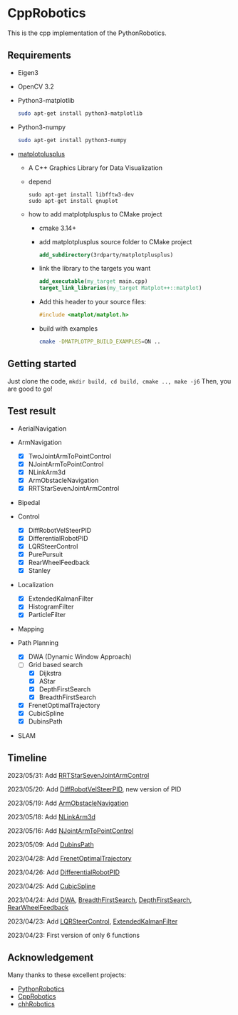 # CppRobotics

This is the cpp implementation of the PythonRobotics.

## Requirements

* Eigen3

* OpenCV 3.2

* Python3-matplotlib

  ```bash
  sudo apt-get install python3-matplotlib
  ```
  
* Python3-numpy

  ```bash
  sudo apt-get install python3-numpy
  ```
  
* [matplotplusplus](https://github.com/alandefreitas/matplotplusplus)

  * A C++ Graphics Library for Data Visualization
  
  * depend
  
    ```
    sudo apt-get install libfftw3-dev
    sudo apt-get install gnuplot
    ```
  
  * how to add matplotplusplus to CMake project

    * cmake 3.14+
    * add matplotplusplus source folder to CMake project
  
      ```cmake
      add_subdirectory(3rdparty/matplotplusplus)
      ```
    * link the library to the targets you want
  
      ```cmake
      add_executable(my_target main.cpp)
      target_link_libraries(my_target Matplot++::matplot)
      ```
    * Add this header to your source files:
  
      ```c++
      #include <matplot/matplot.h>
      ```
    * build with examples
  
      ```bash
      cmake -DMATPLOTPP_BUILD_EXAMPLES=ON ..
      ```

## Getting started

Just clone the code, `mkdir build, cd build, cmake .., make -j6`
Then, you are good to go!

## Test result

- AerialNavigation
- ArmNavigation

  - [X] TwoJointArmToPointControl
  - [X] NJointArmToPointControl
  - [X] NLinkArm3d
  - [X] ArmObstacleNavigation
  - [X] RRTStarSevenJointArmControl
- Bipedal
- Control

  - [X] DiffRobotVelSteerPID
  - [X] DifferentialRobotPID
  - [X] LQRSteerControl
  - [X] PurePursuit
  - [X] RearWheelFeedback
  - [X] Stanley
- Localization

  - [X] ExtendedKalmanFilter
  - [X] HistogramFilter
  - [X] ParticleFilter
- Mapping
- Path Planning

  - [X] DWA (Dynamic Window Approach)
  - [ ] Grid based search
    - [X] Dijkstra
    - [X] AStar
    - [X] DepthFirstSearch
    - [X] BreadthFirstSearch
  - [X] FrenetOptimalTrajectory
  - [X] CubicSpline
  - [X] DubinsPath
- SLAM

## Timeline

2023/05/31: Add [RRTStarSevenJointArmControl](./modules/ArmNavigation/RRTStarSevenJointArmControl/rrt_star_seven_joint_arm_control.cpp)

2023/05/20: Add [DiffRobotVelSteerPID](./modules/Control/DiffRobotVelSteerPID/main.cpp), new version of PID

2023/05/19: Add [ArmObstacleNavigation](./modules/ArmNavigation/ArmObstacleNavigation/arm_obstacle_navigation.cpp)

2023/05/18: Add [NLinkArm3d](./modules/ArmNavigation/NLinkArm3d/NLinkArm3d.h)

2023/05/16: Add [NJointArmToPointControl](./modules/ArmNavigation/NJointArmToPointControl/n_joint_arm_to_point_control.cpp)

2023/05/09: Add [DubinsPath](./modules/PathPlanning/DubinsPath/Dubins.cpp)

2023/04/28: Add [FrenetOptimalTrajectory](./modules/PathPlanning/FrenetOptimalTrajectory/frenet_optimal_trajectory.cpp)

2023/04/26: Add [DifferentialRobotPID](./modules/Control/DifferentialRobotPID/main.cpp)

2023/04/25: Add [CubicSpline](./modules/PathPlanning/CubicSpline/cubic_spline.cpp)

2023/04/24: Add [DWA](./modules/PathPlanning/DWA/dwa.cpp), [BreadthFirstSearch](./modules/PathPlanning/BreadthFirstSearch/BreadthFirstSearch.cpp), [DepthFirstSearch](./modules/PathPlanning/BreadthFirstSearch/DepthFirstSearch.cpp), [RearWheelFeedback](./modules/Control/RearWheelFeedback/RearWheelFeedbackControl.cpp)

2023/04/23: Add [LQRSteerControl](./modules/Control/LQRSteerControl/lqr_steer_control.cpp), [ExtendedKalmanFilter](./modules/Localization/ExtendedKalmanFilter/extended_kalman_filter.cpp)

2023/04/23: First version of only 6 functions

## Acknowledgement

Many thanks to these excellent projects:

- [PythonRobotics](https://github.com/AtsushiSakai/PythonRobotics)
- [CppRobotics](https://github.com/onlytailei/CppRobotics)
- [chhRobotics](https://github.com/CHH3213/chhRobotics)
